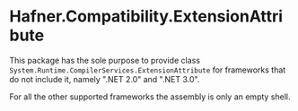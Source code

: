 # Hafner.Compatibility.ExtensionAttribute

This package has the sole purpose to provide class `System.Runtime.CompilerServices.ExtensionAttribute` for frameworks 
that do not include it, namely ".NET 2.0" and ".NET 3.0".

For all the other supported frameworks the assembly is only an empty shell.
